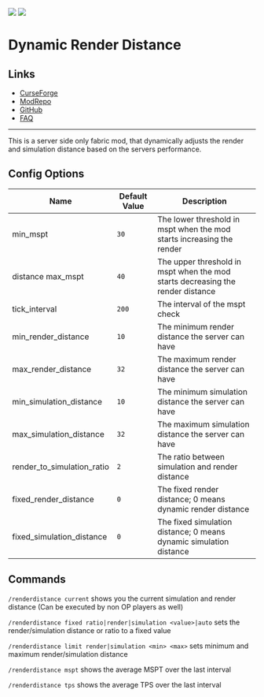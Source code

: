 ![](http://cf.way2muchnoise.eu/full_508083_downloads.svg) ![](http://cf.way2muchnoise.eu/versions/508083.svg)

# Dynamic Render Distance

## Links

- [CurseForge](https://www.curseforge.com/minecraft/mc-mods/dynamic-render-distance)
- [ModRepo](https://modrepo.de/minecraft/renderdistance/overview)
- [GitHub](https://github.com/henkelmax/dynamic-render-distance)
- [FAQ](https://modrepo.de/minecraft/renderdistance/faq)

---

This is a server side only fabric mod, that dynamically adjusts the render and simulation distance based on the servers performance.

## Config Options

Name | Default Value | Description
---|---|---
min_mspt | `30` | The lower threshold in mspt when the mod starts increasing the render
distance max_mspt | `40` | The upper threshold in mspt when the mod starts decreasing the render distance
tick_interval | `200` | The interval of the mspt check
min_render_distance | `10` | The minimum render distance the server can have
max_render_distance | `32` | The maximum render distance the server can have
min_simulation_distance | `10` | The minimum simulation distance the server can have
max_simulation_distance | `32` | The maximum simulation distance the server can have
render_to_simulation_ratio | `2` | The ratio between simulation and render distance
fixed_render_distance | `0` | The fixed render distance; 0 means dynamic render distance
fixed_simulation_distance | `0` | The fixed simulation distance; 0 means dynamic simulation distance

## Commands

`/renderdistance current` shows you the current simulation and render distance (Can be executed by non OP players as well)

`/renderdistance fixed ratio|render|simulation <value>|auto` sets the render/simulation distance or ratio to a fixed value

`/renderdistance limit render|simulation <min> <max>` sets minimum and maximum render/simulation distance

`/renderdistance mspt` shows the average MSPT over the last interval

`/renderdistance tps` shows the average TPS over the last interval
